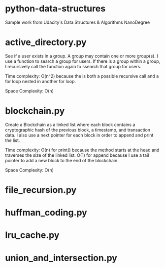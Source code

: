 # python-data-structures
Sample work from Udacity's Data Structures &amp; Algorithms NanoDegree

# active_directory.py
See if a user exists in a group. A group may contain one or more group(s). I use a function to search a group for users. If there is a group within a group, I recursively call the function again to ssearch that group for users. 

Time complexity: O(n^2) because the is both a possible recursive call and a for loop nested in another for loop. 

Space Complexity: O(n)

# blockchain.py
Create a Blockchain as a linked list where each block contains a cryptographic hash of the previous block, a timestamp, and transaction data. I also use a next pointer for each block in order to append and print the list. 

Time complexity: O(n) for print() because the method starts at the head and traverses the size of the linked list. O(1) for append because I use a tail pointer to add a new block to the end of the blockchain.

Space Complexity: O(n)

# file_recursion.py

# huffman_coding.py

# lru_cache.py

# union_and_intersection.py
            
